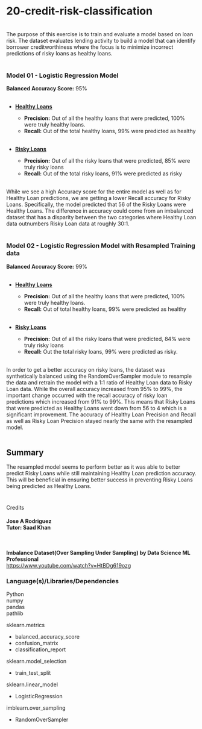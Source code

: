 # 20-credit-risk-classification
<br>
The purpose of this exercise is to train and evaluate a model based on loan risk. The dataset evaluates lending activity to build a model that can identify borrower creditworthiness where the focus is to minimize incorrect predictions of risky loans as healthy loans.<br><br>

### Model 01 - Logistic Regression Model
**Balanced Accuracy Score:**  95%<br><br>
- **<ins>Healthy Loans</ins>**<br>
    - **Precision:** Out of all the healthy loans that were predicted, 100% were truly healthy loans.<br>
    - **Recall:** Out of the total healthy loans, 99% were predicted as healthy<br><br>

- **<ins>Risky Loans</ins>**<br>
     - **Precision:** Out of all the risky loans that were predicted, 85% were truly risky loans<br>
     - **Recall:** Out of the total risky loans, 91% were predicted as risky<br><br>


While we see a high Accuracy score for the entire model as well as for Healthy Loan predictions, we are getting a lower Recall accuracy for Risky Loans. Specifically, the model predicted that 56 of the Risky Loans were Healthy Loans. The difference in accuracy could come from an imbalanced dataset that has a disparity between the two categories where Healthy Loan data outnumbers Risky Loan data at roughly 30:1.<br><br>



### Model 02 - Logistic Regression Model with Resampled Training data
**Balanced Accuracy Score:** 99%<br><br>
- **<ins>Healthy Loans</ins>**<br>
    - **Precision:** Out of all the healthy loans that were predicted, 100% were truly healthy loans.<br>
    - **Recall:** Out of total healthy loans, 99% were predicted as healthy<br><br>

- **<ins>Risky Loans</ins>**<br>
    - **Precision:** Out of all the risky loans that were predicted, 84% were truly risky loans<br>
    - **Recall:** Out the total risky loans, 99% were predicted as risky.<br><br>

In order to get a better accuracy on risky loans, the dataset was synthetically balanced using the RandomOverSampler module to resample the data and retrain the model with a 1:1 ratio of Healthy Loan data to Risky Loan data. While the overall accuracy increased from 95% to 99%, the important change occurred with the recall accuracy of risky loan predictions which increased from 91% to 99%. This means that Risky Loans that were predicted as Healthy Loans went down from 56 to 4 which is a significant improvement. The accuracy of Healthy Loan Precision and Recall as well as Risky Loan Precision stayed nearly the same with the resampled model.<br><br>

## Summary
The resampled model seems to perform better as it was able to better predict Risky Loans while still maintaining Healthy Loan prediction accuracy. This will be beneficial in ensuring better success in preventing Risky Loans being predicted as Healthy Loans.

#

Credits
#### Jose A Rodriguez<br>Tutor: Saad Khan<br>
<br>

**Imbalance Dataset(Over Sampling Under Sampling) by Data Science ML Professional**<br>
https://www.youtube.com/watch?v=HtBDg619ozg


### Language(s)/Libraries/Dependencies
Python<br>
numpy <br>
pandas <br>
pathlib<br>

sklearn.metrics
  - balanced_accuracy_score
  - confusion_matrix
  - classification_report

sklearn.model_selection
  - train_test_split

sklearn.linear_model
  - LogisticRegression

imblearn.over_sampling
  - RandomOverSampler


